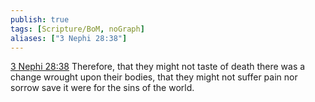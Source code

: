 ```yaml
---
publish: true
tags: [Scripture/BoM, noGraph]
aliases: ["3 Nephi 28:38"]
---
```

[3 Nephi 28:38](https://churchofjesuschrist.org/study/scriptures/bofm/3-ne/28?lang=eng&id=p38#p38) Therefore, that they might not taste of death there was a change wrought upon their bodies, that they might not suffer pain nor sorrow save it were for the sins of the world.

